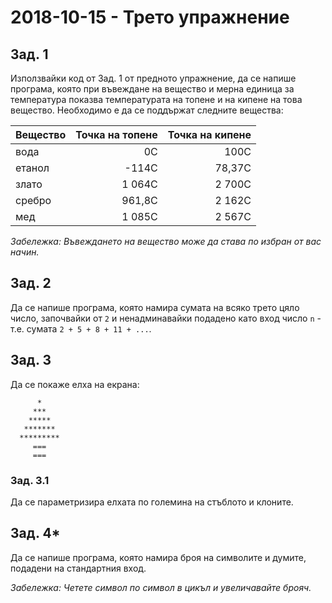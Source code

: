 # 2018-10-15 - Трето упражнение

## Зад. 1

Използвайки код от Зад. 1 от предното упражнение, да се напише програма, която при въвеждане на вещество и мерна единица за температура показва температурата на топене и на кипене на това вещество. Необходимо е да се поддържат следните вещества:

| Вещество | Точка на топене | Точка на кипене |
|----------|----------------:|----------------:|
| вода     | 0C              | 100C            |
| етанол   | -114C           | 78,37C          |
| злато    | 1 064C          | 2 700C          |
| сребро   | 961,8C          | 2 162C          |
| мед      | 1 085C          | 2 567C          |

_Забележка: Въвеждането на вещество може да става по избран от вас начин._

## Зад. 2

Да се напише програма, която намира сумата на всяко трето цяло число, започвайки от `2` и ненадминавайки подадено като вход число `n` - т.е. сумата `2 + 5 + 8 + 11 + ...`.

## Зад. 3

Да се покаже елха на екрана:

```
      *
     ***
    *****
   *******
  *********
     ===
     ===
```

### Зад. 3.1

Да се параметризира елхата по големина на стъблото и клоните.

## Зад. 4*

Да се напише програма, която намира броя на символите и думите, подадени на стандартния вход.

_Забележка: Четете символ по символ в цикъл и увеличавайте брояч._
